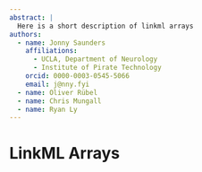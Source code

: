 ```yaml
---
abstract: |
  Here is a short description of linkml arrays
authors:
  - name: Jonny Saunders
    affiliations:
      - UCLA, Department of Neurology
      - Institute of Pirate Technology
    orcid: 0000-0003-0545-5066
    email: j@nny.fyi
  - name: Oliver Rübel
  - name: Chris Mungall
  - name: Ryan Ly
---
```


# LinkML Arrays
